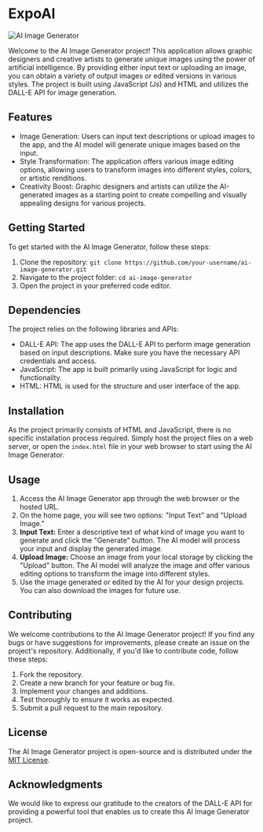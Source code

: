 # ExpoAI
![AI Image Generator](https://th.bing.com/th/id/R.eadaed4d488d61fe729b6434936092ea?rik=MA5R0KWJp5bc8Q&riu=http%3a%2f%2fblogger.io%2fwp-content%2fuploads%2f2020%2f07%2fAI-1.jpg&ehk=5GQ37AT12mzLgjTQj2NuYmz1yagzw4bHXyNGq2tTjYw%3d&risl=&pid=ImgRaw&r=0)

Welcome to the AI Image Generator project! This application allows graphic designers and creative artists to generate unique images using the power of artificial intelligence. By providing either input text or uploading an image, you can obtain a variety of output images or edited versions in various styles. The project is built using JavaScript (Js) and HTML and utilizes the DALL-E API for image generation.

## Features

- Image Generation: Users can input text descriptions or upload images to the app, and the AI model will generate unique images based on the input.
- Style Transformation: The application offers various image editing options, allowing users to transform images into different styles, colors, or artistic renditions.
- Creativity Boost: Graphic designers and artists can utilize the AI-generated images as a starting point to create compelling and visually appealing designs for various projects.

## Getting Started

To get started with the AI Image Generator, follow these steps:

1. Clone the repository: `git clone https://github.com/your-username/ai-image-generator.git`
2. Navigate to the project folder: `cd ai-image-generator`
3. Open the project in your preferred code editor.

## Dependencies

The project relies on the following libraries and APIs:

- DALL-E API: The app uses the DALL-E API to perform image generation based on input descriptions. Make sure you have the necessary API credentials and access.
- JavaScript: The app is built primarily using JavaScript for logic and functionality.
- HTML: HTML is used for the structure and user interface of the app.

## Installation

As the project primarily consists of HTML and JavaScript, there is no specific installation process required. Simply host the project files on a web server, or open the `index.html` file in your web browser to start using the AI Image Generator.

## Usage

1. Access the AI Image Generator app through the web browser or the hosted URL.
2. On the home page, you will see two options: "Input Text" and "Upload Image."
3. **Input Text:** Enter a descriptive text of what kind of image you want to generate and click the "Generate" button. The AI model will process your input and display the generated image.
4. **Upload Image:** Choose an image from your local storage by clicking the "Upload" button. The AI model will analyze the image and offer various editing options to transform the image into different styles.
5. Use the image generated or edited by the AI for your design projects. You can also download the images for future use.

## Contributing

We welcome contributions to the AI Image Generator project! If you find any bugs or have suggestions for improvements, please create an issue on the project's repository. Additionally, if you'd like to contribute code, follow these steps:

1. Fork the repository.
2. Create a new branch for your feature or bug fix.
3. Implement your changes and additions.
4. Test thoroughly to ensure it works as expected.
5. Submit a pull request to the main repository.

## License

The AI Image Generator project is open-source and is distributed under the [MIT License](./LICENSE).

## Acknowledgments

We would like to express our gratitude to the creators of the DALL-E API for providing a powerful tool that enables us to create this AI Image Generator project.
